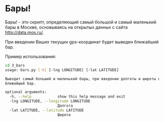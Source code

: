 # Бары!

Бары! - это скрипт, определяющий самый большой и самый маленький бары в 
Москве, основываясь на открытых данных с сайта http://data.mos.ru/.

При введении Ваших текущих gps-координат будет выведен ближайший бар.

Пример использования:
```sh
cd 3_bars
usage: bars.py [-h] [-lng LONGITUDE] [-lat LATITUDE]

Выводит самый больший и маленький бары, при введении долготы и широты выводит
ближайший бар.

optional arguments:
  -h, --help            show this help message and exit
  -lng LONGITUDE, --longitude LONGITUDE
                        Долгота
  -lat LATITUDE, --latitude LATITUDE
                        Широта
```
